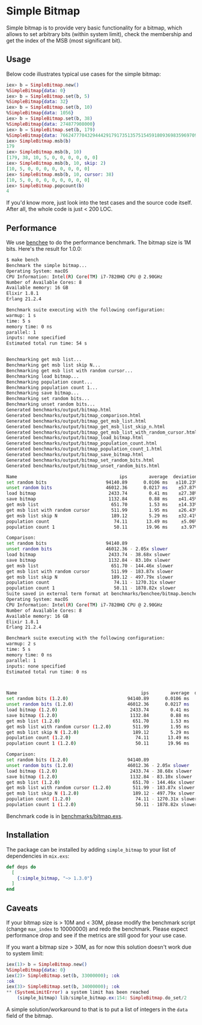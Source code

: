 # Simple Bitmap

Simple bitmap is to provide very basic functionality for a bitmap, which allows to set arbitrary bits (within system limit), check the membership and get the index of the MSB (most significant bit).

## Usage

Below code illustrates typical use cases for the simple bitmap:

```elixir
iex> b = SimpleBitmap.new()
%SimpleBitmap{data: 0}
iex> b = SimpleBitmap.set(b, 5)
%SimpleBitmap{data: 32}
iex> b = SimpleBitmap.set(b, 10)
%SimpleBitmap{data: 1056}
iex> b = SimpleBitmap.set(b, 38)
%SimpleBitmap{data: 274877908000}
iex> b = SimpleBitmap.set(b, 179)
%SimpleBitmap{data: 766247770432944429179173513575154591809369835969709088}
iex> SimpleBitmap.msb(b)
179
iex> SimpleBitmap.msb(b, 10)
[179, 38, 10, 5, 0, 0, 0, 0, 0, 0]
iex> SimpleBitmap.msb(b, 10, skip: 2)
[10, 5, 0, 0, 0, 0, 0, 0, 0, 0]
iex> SimpleBitmap.msb(b, 10, cursor: 38)
[10, 5, 0, 0, 0, 0, 0, 0, 0, 0]
iex> SimpleBitmap.popcount(b)
4
```

If you'd know more, just look into the test cases and the source code itself. After all, the whole code is just < 200 LOC.

## Performance

We use [benchee](https://github.com/PragTob/benchee) to do the performance benchmark. The bitmap size is 1M bits. Here's the result for 1.0.0:

```bash
$ make bench
Benchmark the simple bitmap...
Operating System: macOS
CPU Information: Intel(R) Core(TM) i7-7820HQ CPU @ 2.90GHz
Number of Available Cores: 8
Available memory: 16 GB
Elixir 1.8.1
Erlang 21.2.4

Benchmark suite executing with the following configuration:
warmup: 1 s
time: 5 s
memory time: 0 ns
parallel: 1
inputs: none specified
Estimated total run time: 54 s


Benchmarking get msb list...
Benchmarking get msb list skip N...
Benchmarking get msb list with random cursor...
Benchmarking load bitmap...
Benchmarking population count...
Benchmarking population count 1...
Benchmarking save bitmap...
Benchmarking set random bits...
Benchmarking unset random bits...
Generated benchmarks/output/bitmap.html
Generated benchmarks/output/bitmap_comparison.html
Generated benchmarks/output/bitmap_get_msb_list.html
Generated benchmarks/output/bitmap_get_msb_list_skip_n.html
Generated benchmarks/output/bitmap_get_msb_list_with_random_cursor.html
Generated benchmarks/output/bitmap_load_bitmap.html
Generated benchmarks/output/bitmap_population_count.html
Generated benchmarks/output/bitmap_population_count_1.html
Generated benchmarks/output/bitmap_save_bitmap.html
Generated benchmarks/output/bitmap_set_random_bits.html
Generated benchmarks/output/bitmap_unset_random_bits.html

Name                                      ips        average  deviation         median         99th %
set random bits                      94140.89      0.0106 ms   ±110.23%     0.00900 ms      0.0330 ms
unset random bits                    46012.36      0.0217 ms    ±57.87%      0.0210 ms      0.0580 ms
load bitmap                           2433.74        0.41 ms    ±27.38%        0.39 ms        0.72 ms
save bitmap                           1132.84        0.88 ms    ±41.45%        0.84 ms        1.38 ms
get msb list                           651.70        1.53 ms    ±14.33%        1.48 ms        2.52 ms
get msb list with random cursor        511.99        1.95 ms    ±26.43%        1.84 ms        3.39 ms
get msb list skip N                    189.12        5.29 ms    ±32.41%        5.35 ms        8.62 ms
population count                        74.11       13.49 ms     ±5.06%       13.34 ms       16.19 ms
population count 1                      50.11       19.96 ms     ±3.97%       19.80 ms       23.25 ms

Comparison:
set random bits                      94140.89
unset random bits                    46012.36 - 2.05x slower
load bitmap                           2433.74 - 38.68x slower
save bitmap                           1132.84 - 83.10x slower
get msb list                           651.70 - 144.46x slower
get msb list with random cursor        511.99 - 183.87x slower
get msb list skip N                    189.12 - 497.79x slower
population count                        74.11 - 1270.31x slower
population count 1                      50.11 - 1878.82x slower
Suite saved in external term format at benchmarks/benchee/bitmap.benchee
Operating System: macOS
CPU Information: Intel(R) Core(TM) i7-7820HQ CPU @ 2.90GHz
Number of Available Cores: 8
Available memory: 16 GB
Elixir 1.8.1
Erlang 21.2.4

Benchmark suite executing with the following configuration:
warmup: 2 s
time: 5 s
memory time: 0 ns
parallel: 1
inputs: none specified
Estimated total run time: 0 ns



Name                                              ips        average  deviation         median         99th %
set random bits (1.2.0)                      94140.89      0.0106 ms   ±110.23%     0.00900 ms      0.0330 ms
unset random bits (1.2.0)                    46012.36      0.0217 ms    ±57.87%      0.0210 ms      0.0580 ms
load bitmap (1.2.0)                           2433.74        0.41 ms    ±27.38%        0.39 ms        0.72 ms
save bitmap (1.2.0)                           1132.84        0.88 ms    ±41.45%        0.84 ms        1.38 ms
get msb list (1.2.0)                           651.70        1.53 ms    ±14.33%        1.48 ms        2.52 ms
get msb list with random cursor (1.2.0)        511.99        1.95 ms    ±26.43%        1.84 ms        3.39 ms
get msb list skip N (1.2.0)                    189.12        5.29 ms    ±32.41%        5.35 ms        8.62 ms
population count (1.2.0)                        74.11       13.49 ms     ±5.06%       13.34 ms       16.19 ms
population count 1 (1.2.0)                      50.11       19.96 ms     ±3.97%       19.80 ms       23.25 ms

Comparison:
set random bits (1.2.0)                      94140.89
unset random bits (1.2.0)                    46012.36 - 2.05x slower
load bitmap (1.2.0)                           2433.74 - 38.68x slower
save bitmap (1.2.0)                           1132.84 - 83.10x slower
get msb list (1.2.0)                           651.70 - 144.46x slower
get msb list with random cursor (1.2.0)        511.99 - 183.87x slower
get msb list skip N (1.2.0)                    189.12 - 497.79x slower
population count (1.2.0)                        74.11 - 1270.31x slower
population count 1 (1.2.0)                      50.11 - 1878.82x slower
```

Benchmark code is in [benchmarks/bitmap.exs](./benchmarks/bitmap.exs).

## Installation

The package can be installed by adding `simple_bitmap` to your list of dependencies in `mix.exs`:

```elixir
def deps do
  [
    {:simple_bitmap, "~> 1.3.0"}
  ]
end
```

## Caveats

If your bitmap size is > 10M and < 30M, please modify the benchmark script (change `max_index` to 10000000) and redo the benchmark. Please expect performance drop and see if the metrics are still good for your use case.

If you want a bitmap size > 30M, as for now this solution doesn't work due to system limit:

```elixir
iex(1)> b = SimpleBitmap.new()
%SimpleBitmap{data: 0}
iex(2)> SimpleBitmap.set(b, 33000000); :ok
:ok
iex(3)> SimpleBitmap.set(b, 34000000); :ok
** (SystemLimitError) a system limit has been reached
    (simple_bitmap) lib/simple_bitmap.ex:154: SimpleBitmap.do_set/2
```

A simple solution/workaround to that is to put a list of integers in the `data` field of the bitmap.
